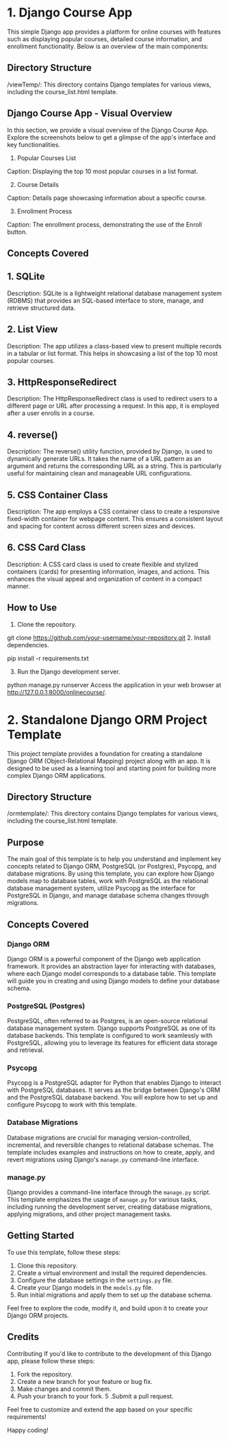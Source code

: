 # 1. Django Course App
This simple Django app provides a platform for online courses with features such as displaying popular courses, detailed course information, and enrollment functionality. Below is an overview of the main components:

## Directory Structure
/viewTemp/: This directory contains Django templates for various views, including the course_list.html template.

## Django Course App - Visual Overview
In this section, we provide a visual overview of the Django Course App. Explore the screenshots below to get a glimpse of the app's interface and key functionalities.

1. Popular Courses List

Caption: Displaying the top 10 most popular courses in a list format.

2. Course Details

Caption: Details page showcasing information about a specific course.

3. Enrollment Process

Caption: The enrollment process, demonstrating the use of the Enroll button.

## Concepts Covered
##  1. SQLite
Description: SQLite is a lightweight relational database management system (RDBMS) that provides an SQL-based interface to store, manage, and retrieve structured data.
## 2. List View
Description: The app utilizes a class-based view to present multiple records in a tabular or list format. This helps in showcasing a list of the top 10 most popular courses.
##  3. HttpResponseRedirect
Description: The HttpResponseRedirect class is used to redirect users to a different page or URL after processing a request. In this app, it is employed after a user enrolls in a course.
## 4. reverse()
Description: The reverse() utility function, provided by Django, is used to dynamically generate URLs. It takes the name of a URL pattern as an argument and returns the corresponding URL as a string. This is particularly useful for maintaining clean and manageable URL configurations.
##  5. CSS Container Class
Description: The app employs a CSS container class to create a responsive fixed-width container for webpage content. This ensures a consistent layout and spacing for content across different screen sizes and devices.
##  6. CSS Card Class
Description: A CSS card class is used to create flexible and stylized containers (cards) for presenting information, images, and actions. This enhances the visual appeal and organization of content in a compact manner.

##  How to Use
1. Clone the repository.

git clone https://github.com/your-username/your-repository.git
2. Install dependencies.

pip install -r requirements.txt

3. Run the Django development server.

python manage.py runserver
Access the application in your web browser at http://127.0.0.1:8000/onlinecourse/.

# 2. Standalone Django ORM Project Template

This project template provides a foundation for creating a standalone Django ORM (Object-Relational Mapping) project along with an app. It is designed to be used as a learning tool and starting point for building more complex Django ORM applications.

## Directory Structure
/ormtemplate/: This directory contains Django templates for various views, including the course_list.html template.

## Purpose

The main goal of this template is to help you understand and implement key concepts related to Django ORM, PostgreSQL (or Postgres), Psycopg, and database migrations. By using this template, you can explore how Django models map to database tables, work with PostgreSQL as the relational database management system, utilize Psycopg as the interface for PostgreSQL in Django, and manage database schema changes through migrations.

## Concepts Covered

### Django ORM

Django ORM is a powerful component of the Django web application framework. It provides an abstraction layer for interacting with databases, where each Django model corresponds to a database table. This template will guide you in creating and using Django models to define your database schema.

### PostgreSQL (Postgres)

PostgreSQL, often referred to as Postgres, is an open-source relational database management system. Django supports PostgreSQL as one of its database backends. This template is configured to work seamlessly with PostgreSQL, allowing you to leverage its features for efficient data storage and retrieval.

### Psycopg

Psycopg is a PostgreSQL adapter for Python that enables Django to interact with PostgreSQL databases. It serves as the bridge between Django's ORM and the PostgreSQL database backend. You will explore how to set up and configure Psycopg to work with this template.

### Database Migrations

Database migrations are crucial for managing version-controlled, incremental, and reversible changes to relational database schemas. The template includes examples and instructions on how to create, apply, and revert migrations using Django's `manage.py` command-line interface.

### manage.py

Django provides a command-line interface through the `manage.py` script. This template emphasizes the usage of `manage.py` for various tasks, including running the development server, creating database migrations, applying migrations, and other project management tasks.

## Getting Started

To use this template, follow these steps:

1. Clone this repository.
2. Create a virtual environment and install the required dependencies.
3. Configure the database settings in the `settings.py` file.
4. Create your Django models in the `models.py` file.
5. Run initial migrations and apply them to set up the database schema.

Feel free to explore the code, modify it, and build upon it to create your Django ORM projects.

## Credits

Contributing
If you'd like to contribute to the development of this Django app, please follow these steps:

1. Fork the repository.
2. Create a new branch for your feature or bug fix.
3. Make changes and commit them.
4. Push your branch to your fork.
5 .Submit a pull request.

Feel free to customize and extend the app based on your specific requirements!

Happy coding!
